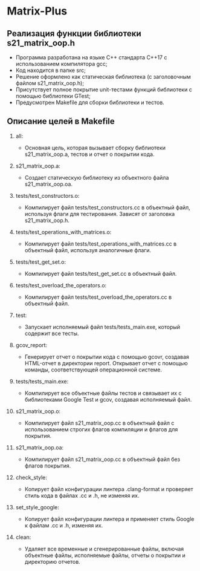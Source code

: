 # Matrix-Plus
## Реализация функции библиотеки s21_matrix_oop.h

* Программа разработана на языке C++ стандарта C++17 с использованием компилятора gcc;
* Код находится в папке src;
* Решение оформлено как статическая библиотека (с заголовочным файлом s21_matrix_oop.h);
* Присутствует полное покрытие unit-тестами функций библиотеки c помощью библиотеки GTest;
* Предусмотрен Makefile для сборки библиотеки и тестов.

## Описание целей в Makefile

1. all: 
   - Основная цель, которая вызывает сборку библиотеки s21_matrix_oop.a, тестов и отчет о покрытии кода.

2. s21_matrix_oop.a: 
   - Создает статическую библиотеку из объектного файла s21_matrix_oop.oa.

3. tests/test_constructors.o: 
   - Компилирует файл tests/test_constructors.cc в объектный файл, используя флаги для тестирования. Зависят от заголовка s21_matrix_oop.h.

4. tests/test_operations_with_matrices.o: 
   - Компилирует файл tests/test_operations_with_matrices.cc в объектный файл, используя аналогичные флаги.

5. tests/test_get_set.o: 
   - Компилирует файл tests/test_get_set.cc в объектный файл.

6. tests/test_overload_the_operators.o: 
   - Компилирует файл tests/test_overload_the_operators.cc в объектный файл.

7. test: 
   - Запускает исполняемый файл tests/tests_main.exe, который содержит все тесты.

8. gcov_report: 
   - Генерирует отчет о покрытии кода с помощью gcovr, создавая HTML-отчет в директории report. Открывает отчет с помощью команды, соответствующей операционной системе.

9. tests/tests_main.exe: 
   - Компилирует все объектные файлы тестов и связывает их с библиотеками Google Test и gcov, создавая исполняемый файл.

10. s21_matrix_oop.o: 
    - Компилирует файл s21_matrix_oop.cc в объектный файл с использованием строгих флагов компиляции и флагов для покрытия.

11. s21_matrix_oop.oa: 
    - Компилирует файл s21_matrix_oop.cc в объектный файл без флагов покрытия.

12. check_style: 
    - Копирует файл конфигурации линтера .clang-format и проверяет стиль кода в файлах .cc и .h, не изменяя их.

13. set_style_google: 
    - Копирует файл конфигурации линтера и применяет стиль Google к файлам .cc и .h, изменяя их.

14. clean: 
    - Удаляет все временные и сгенерированные файлы, включая объектные файлы, исполняемые файлы, отчеты о покрытии и директорию отчетов.
